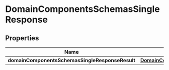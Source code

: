 # DomainComponentsSchemasSingleResponse

## Properties
Name | Type | Description | Notes
------------ | ------------- | ------------- | -------------
**domainComponentsSchemasSingleResponseResult** | [**DomainComponentsSchemasDomain**](DomainComponentsSchemasDomain.md) |  |  [optional]
